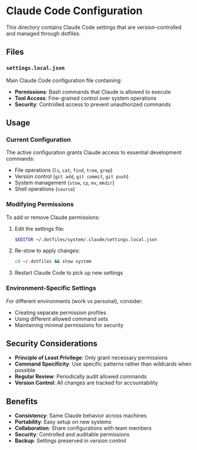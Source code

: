 # Claude Code Configuration

This directory contains Claude Code settings that are version-controlled and managed through dotfiles.

## Files

### `settings.local.json`
Main Claude Code configuration file containing:
- **Permissions**: Bash commands that Claude is allowed to execute
- **Tool Access**: Fine-grained control over system operations
- **Security**: Controlled access to prevent unauthorized commands

## Usage

### Current Configuration
The active configuration grants Claude access to essential development commands:
- File operations (`ls`, `cat`, `find`, `tree`, `grep`)
- Version control (`git add`, `git commit`, `git push`)
- System management (`stow`, `cp`, `mv`, `mkdir`)
- Shell operations (`source`)

### Modifying Permissions
To add or remove Claude permissions:

1. Edit the settings file:
   ```bash
   $EDITOR ~/.dotfiles/system/.claude/settings.local.json
   ```

2. Re-stow to apply changes:
   ```bash
   cd ~/.dotfiles && stow system
   ```

3. Restart Claude Code to pick up new settings

### Environment-Specific Settings
For different environments (work vs personal), consider:
- Creating separate permission profiles
- Using different allowed command sets
- Maintaining minimal permissions for security

## Security Considerations

- **Principle of Least Privilege**: Only grant necessary permissions
- **Command Specificity**: Use specific patterns rather than wildcards when possible
- **Regular Review**: Periodically audit allowed commands
- **Version Control**: All changes are tracked for accountability

## Benefits

- **Consistency**: Same Claude behavior across machines
- **Portability**: Easy setup on new systems
- **Collaboration**: Share configurations with team members
- **Security**: Controlled and auditable permissions
- **Backup**: Settings preserved in version control